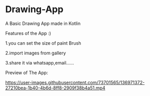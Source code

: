 # Drawing-App
A Basic Drawing App  made in Kotlin

Features of the App :)

1.you can set the size of paint Brush

2.import images from gallery

3.share it via whatsapp,email......

Preview of The App:


https://user-images.githubusercontent.com/73701565/136971372-27210bea-1b40-4b6d-8ff8-2909f38b4a51.mp4


